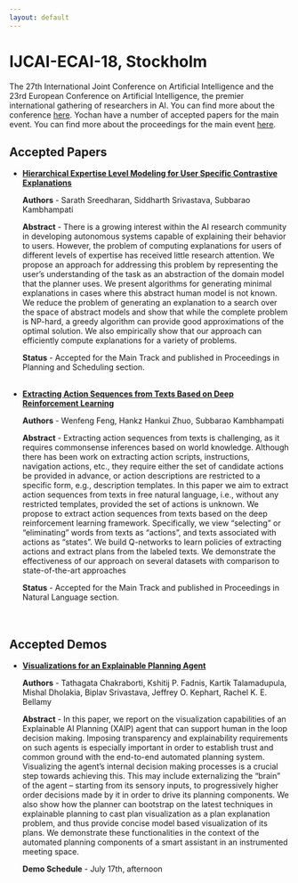 ```yaml
---
layout: default
---
```

# IJCAI-ECAI-18, Stockholm
The 27th International Joint Conference on Artificial Intelligence and the 23rd European Conference on Artificial Intelligence, the premier international gathering of researchers in AI. You can find more about the conference 
[here](https://www.ijcai-18.org/). Yochan have a number of accepted papers for the main event. You can find more about the proceedings for the main event [here](https://www.ijcai.org/proceedings/2018/).

## Accepted Papers
* [**Hierarchical Expertise Level Modeling for User Specific Contrastive Explanations**](https://www.ijcai.org/proceedings/2018/0671.pdf)

    **Authors** - Sarath Sreedharan, Siddharth Srivastava, Subbarao Kambhampati

    **Abstract** - There is a growing interest within the AI research
    community in developing autonomous systems capable
    of explaining their behavior to users. However,
    the problem of computing explanations for
    users of different levels of expertise has received
    little research attention. We propose an approach
    for addressing this problem by representing the
    user’s understanding of the task as an abstraction
    of the domain model that the planner uses. We
    present algorithms for generating minimal explanations
    in cases where this abstract human model
    is not known. We reduce the problem of generating
    an explanation to a search over the space of abstract
    models and show that while the complete problem
    is NP-hard, a greedy algorithm can provide good
    approximations of the optimal solution. We also
    empirically show that our approach can efficiently
    compute explanations for a variety of problems.

    **Status** - Accepted for the Main Track and published in Proceedings in Planning and Scheduling section.
<br/><br/>

* [**Extracting Action Sequences from Texts Based on Deep Reinforcement Learning**](https://www.ijcai.org/proceedings/2018/0565.pdf)

    **Authors** - Wenfeng Feng, Hankz Hankui Zhuo, Subbarao Kambhampati

    **Abstract** - Extracting action sequences from texts is challenging,
    as it requires commonsense inferences based
    on world knowledge. Although there has been
    work on extracting action scripts, instructions, navigation
    actions, etc., they require either the set of
    candidate actions be provided in advance, or action
    descriptions are restricted to a specific form,
    e.g., description templates. In this paper we aim
    to extract action sequences from texts in free natural
    language, i.e., without any restricted templates,
    provided the set of actions is unknown. We propose
    to extract action sequences from texts based on the
    deep reinforcement learning framework. Specifically,
    we view “selecting” or “eliminating” words
    from texts as “actions”, and texts associated with
    actions as “states”. We build Q-networks to learn
    policies of extracting actions and extract plans from
    the labeled texts. We demonstrate the effectiveness
    of our approach on several datasets with comparison
    to state-of-the-art approaches

    **Status** - Accepted for the Main Track and published in Proceedings in Natural Language section.
<br/><br/><br/>
## Accepted Demos

* [**Visualizations for an Explainable Planning Agent**](https://arxiv.org/pdf/1709.04517.pdf) 

    **Authors** - Tathagata Chakraborti, Kshitij P. Fadnis, Kartik Talamadupula, Mishal Dholakia, Biplav Srivastava, Jeffrey O. Kephart, Rachel K. E. Bellamy

    **Abstract** - In this paper, we report on the visualization capabilities
    of an Explainable AI Planning (XAIP) agent that can support human in the loop decision making. Imposing transparency and explainability requirements on such agents is especially important in order to establish trust and common ground with
    the end-to-end automated planning system. Visualizing the agent’s internal decision making processes is a crucial step towards achieving this. This may include externalizing the “brain” of the agent – starting from its sensory inputs, to progressively higher order decisions made by it in order to drive its planning components. We also show how the planner can bootstrap on the latest techniques in explainable planning to cast plan visualization as a plan explanation problem, and thus provide concise model based visualization of its plans. We demonstrate
    these functionalities in the context of the automated planning components of a smart assistant in an instrumented meeting space.

    **Demo Schedule** - July 17th, afternoon
